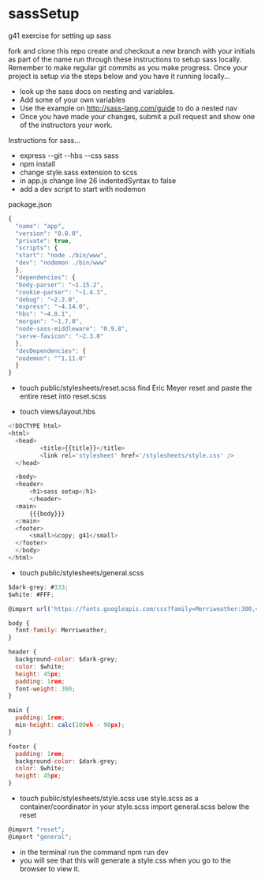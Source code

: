 # sassSetup
g41 exercise for setting up sass

fork and clone this repo
create and checkout a new branch with your initials as part of the name
run through these instructions to setup sass locally.
Remember to make regular git commits as you make progress.
Once your project is setup via the steps below and you have it running locally...
- look up the sass docs on nesting and variables. 
- Add some of your own variables
- Use the example on http://sass-lang.com/guide to do a nested nav
- Once you have made your changes, submit a pull request and show one of the instructors your work.

Instructions for sass...

- express --git --hbs --css sass
- npm install
- change style.sass extension to scss
- in app.js change line 26 indentedSyntax to false
- add a dev script to start with nodemon


package.json
```javascript
{
  "name": "app",
  "version": "0.0.0",
  "private": true,
  "scripts": {
  "start": "node ./bin/www",
  "dev": "nodemon ./bin/www"
  },
  "dependencies": {
  "body-parser": "~1.15.2",
  "cookie-parser": "~1.4.3",
  "debug": "~2.2.0",
  "express": "~4.14.0",
  "hbs": "~4.0.1",
  "morgan": "~1.7.0",
  "node-sass-middleware": "0.9.8",
  "serve-favicon": "~2.3.0"
  },
  "devDependencies": {
  "nodemon": "^1.11.0"
  }
}
```

- touch public/stylesheets/reset.scss find Eric Meyer reset and paste the entire reset into reset.scss

- touch views/layout.hbs
```javascript
<!DOCTYPE html>
<html>
  <head>
         <title>{{title}}</title>
         <link rel='stylesheet' href='/stylesheets/style.css' />
  </head>

  <body>
  <header>
      <h1>sass setup</h1>
      </header>
  <main>
      {{{body}}}
  </main>
  <footer>
      <small>&copy; g41</small>
  </footer>
  </body>
</html>
```

- touch public/stylesheets/general.scss
```javascript
$dark-grey: #333;
$white: #FFF;

@import url('https://fonts.googleapis.com/css?family=Merriweather:300,400,400i,700');

body {
  font-family: Merriweather;
}

header {
  background-color: $dark-grey;
  color: $white;
  height: 45px;
  padding: 1rem;
  font-weight: 300;
}

main {
  padding: 1rem;
  min-height: calc(100vh - 90px);
}

footer {
  padding: 1rem;
  background-color: $dark-grey;
  color: $white;
  height: 45px;
}
```

- touch public/stylesheets/style.scss
     use style.scss as a container/coordinator
     in your style.scss import general.scss below the reset
```javascript
@import "reset";
@import "general";
```

- in the terminal run the command npm run dev
- you will see that this will generate a style.css when you go to the browser to view it.


